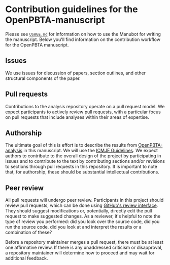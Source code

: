 # Contribution guidelines for the OpenPBTA-manuscript

Please see [`USAGE.md`](USAGE.md) for information on how to use the Manubot for writing the manuscript. Below you'll find information on the contribution workflow for the OpenPBTA manuscript.

## Issues

We use issues for discussion of papers, section outlines, and other structural components of the paper.

## Pull requests

Contributions to the analysis repository operate on a pull request model.
We expect participants to actively review pull requests, with a particular focus on pull requests that include analyses within their areas of expertise.

## Authorship

The ultimate goal of this is effort is to describe the results from [OpenPBTA-analysis](https://github.com/AlexsLemonade/OpenPBTA-analysis) in this manuscript.
We will use the [ICMJE Guidelines](http://www.icmje.org/recommendations/browse/roles-and-responsibilities/defining-the-role-of-authors-and-contributors.html).
We expect authors to contribute to the overall design of the project by participating in issues and to contribute to the text by contributing sections and/or revisions to sections through pull requests in this repository.
It is important to note that, for authorship, these should be substantial intellectual contributions.

## Peer review

All pull requests will undergo peer review.
Participants in this project should review pull requests, which can be done using [GitHub's review interface](https://help.github.com/articles/about-pull-request-reviews/ "GitHub: about pull request reviews").
They should suggest modifications or, potentially, directly edit the pull request to make suggested changes.
As a reviewer, it's helpful to note the type of review you performed: did you look over the source code, did you run the source code, did you look at and interpret the results or a combination of these?

Before a repository maintainer merges a pull request, there must be at least one affirmative review.
If there is any unaddressed criticism or disapproval, a repository maintainer will determine how to proceed and may wait for additional feedback.
